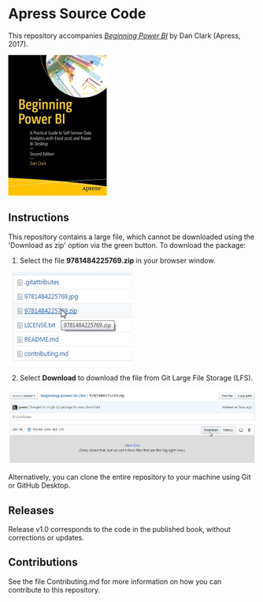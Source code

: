 # Apress Source Code

This repository accompanies [*Beginning Power BI*](http://www.apress.com/9781484225769) by Dan Clark (Apress, 2017).

![Cover image](9781484225769.jpg)

## Instructions

This repository contains a large file, which cannot be downloaded using the 'Download as zip' option via the green button. To download the package:

1. Select the file **9781484225769.zip** in your browser window.

![Screen shot of file download step 1](Download_step1.jpg)

2. Select **Download** to download the file from Git Large File Storage (LFS).

![Screen shot of file download step 2](Download_step2.jpg)

Alternatively, you can clone the entire repository to your machine using Git or GitHub Desktop.

## Releases

Release v1.0 corresponds to the code in the published book, without corrections or updates.

## Contributions

See the file Contributing.md for more information on how you can contribute to this repository.
